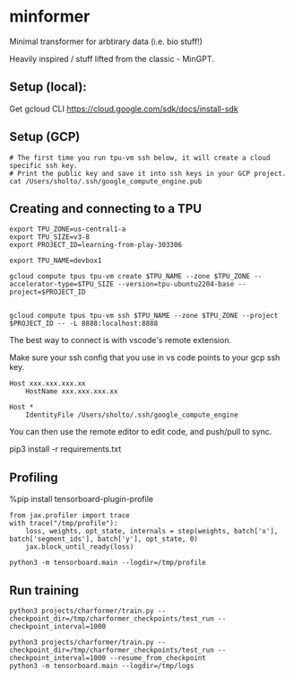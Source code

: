 # minformer
Minimal transformer for arbtirary data (i.e. bio stuff!)

Heavily inspired / stuff lifted from the classic - MinGPT.


## Setup (local):
Get gcloud CLI https://cloud.google.com/sdk/docs/install-sdk

## Setup (GCP)

```
# The first time you run tpu-vm ssh below, it will create a cloud specific ssh key.
# Print the public key and save it into ssh keys in your GCP project.
cat /Users/sholto/.ssh/google_compute_engine.pub
```

## Creating and connecting to a TPU

```
export TPU_ZONE=us-central1-a
export TPU_SIZE=v3-8
export PROJECT_ID=learning-from-play-303306

export TPU_NAME=devbox1

gcloud compute tpus tpu-vm create $TPU_NAME --zone $TPU_ZONE --accelerator-type=$TPU_SIZE --version=tpu-ubuntu2204-base --project=$PROJECT_ID


gcloud compute tpus tpu-vm ssh $TPU_NAME --zone $TPU_ZONE --project $PROJECT_ID -- -L 8888:localhost:8888
```


The best way to connect is with vscode's remote extension.

Make sure your ssh config that you use in vs code points to your gcp ssh key.

```
Host xxx.xxx.xxx.xx
    HostName xxx.xxx.xxx.xx

Host *
    IdentityFile /Users/sholto/.ssh/google_compute_engine
```

You can then use the remote editor to edit code, and push/pull to sync.


pip3 install -r requirements.txt


## Profiling

%pip install tensorboard-plugin-profile

```
from jax.profiler import trace
with trace("/tmp/profile"):
    loss, weights, opt_state, internals = step(weights, batch['x'], batch['segment_ids'], batch['y'], opt_state, 0)
    jax.block_until_ready(loss)
```

```
python3 -m tensorboard.main --logdir=/tmp/profile
```

## Run training

```
python3 projects/charformer/train.py --checkpoint_dir=/tmp/charformer_checkpoints/test_run --checkpoint_interval=1000

python3 projects/charformer/train.py --checkpoint_dir=/tmp/charformer_checkpoints/test_run --checkpoint_interval=1000 --resume_from_checkpoint
python3 -m tensorboard.main --logdir=/tmp/logs
```
